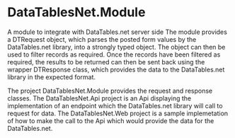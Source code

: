 # DataTablesNet.Module
A module to integrate with DataTables.net server side
The module provides a DTRequest object, which parses the posted form values by the DataTables.net library, into a strongly typed object. The object can then be used to filter records as required.
Once the records have been filtered as required, the results to be returned can then be sent back using the wrapper DTResponse class, which provides the data to the DataTables.net library in the expected 
format.

The project DataTablesNet.Module provides the request and response classes.
The DataTablesNet.Api project is an Api displaying the implementation of an endpoint which the DataTables.net library will call to request for data.
The DataTablesNet.Web project is a sample implemetation of how to make the call to the Api which would provide the data for the DataTables.net.
